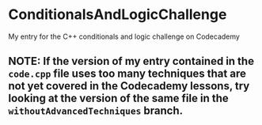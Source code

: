 # ConditionalsAndLogicChallenge
My entry for the C++ conditionals and logic challenge on Codecademy

## NOTE: If the version of my entry contained in the `code.cpp` file uses too many techniques that are not yet covered in the Codecademy lessons, try looking at the version of the same file in the `withoutAdvancedTechniques` branch.
